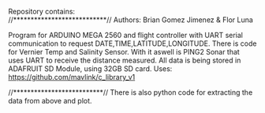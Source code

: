 Repository contains:  
//***************************//
Authors: Brian Gomez Jimenez & Flor Luna

Program for ARDUINO MEGA 2560 and flight controller with UART serial communication to request DATE,TIME,LATITUDE,LONGITUDE.
There is code for Vernier Temp and Salinity Sensor.
With it aswell is PING2 Sonar that uses UART to receive the distance measured.
All data is being stored in ADAFRUIT SD Module, using 32GB SD card.
Uses: https://github.com/mavlink/c_library_v1

//**************************//
There is also python code for extracting the data from above and plot.
